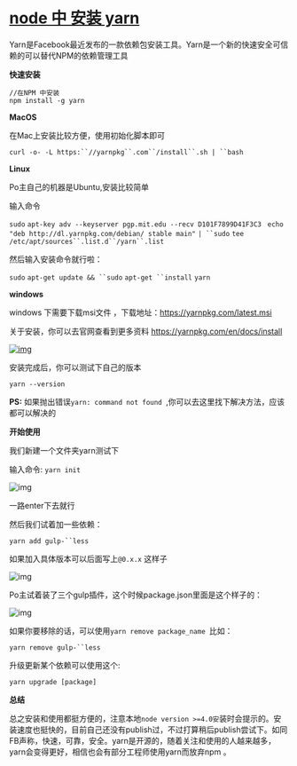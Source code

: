 # [node 中 安装  yarn](https://www.cnblogs.com/xiangsj/p/8083094.html) 		

Yarn是Facebook最近发布的一款依赖包安装工具。Yarn是一个新的快速安全可信赖的可以替代NPM的依赖管理工具

 

**快速安装**

```
//在NPM 中安装
npm install -g yarn
```

 

**MacOS**

在Mac上安装比较方便，使用初始化脚本即可

  `curl -o- -L https:``//yarnpkg``.com``/install``.sh | ``bash`  

**Linux**

Po主自己的机器是Ubuntu,安装比较简单 

输入命令

  `sudo` `apt-key adv --keyserver pgp.mit.edu --recv D101F7899D41F3C3 ` `echo` `"deb http://dl.yarnpkg.com/debian/ stable main"` `| ``sudo` `tee` `/etc/apt/sources``.list.d``/yarn``.list`      

然后输入安装命令就行啦：

  `sudo` `apt-get update && ``sudo` `apt-get ``install` `yarn`      

**windows**

windows 下需要下载msi文件 ，下载地址：<https://yarnpkg.com/latest.msi>

 

 

关于安装，你可以去官网查看到更多资料 <https://yarnpkg.com/en/docs/install>

[![img](http://files.jb51.net/file_images/article/201610/20161025104429259.png?2016925104441)](http://files.jb51.net/file_images/article/201610/20161025104429259.png?2016925104441)

安装完成后，你可以测试下自己的版本

  `yarn --version`      

**PS:** 如果抛出错误`yarn: command not found `,你可以去这里找下解决方法，应该都可以解决的

**开始使用**

我们新建一个文件夹yarn测试下

输入命令: `yarn init`

![img](http://files.jb51.net/file_images/article/201610/20161025104523188.png?2016925104531)

一路enter下去就行

然后我们试着加一些依赖：

  `yarn add gulp-``less`      

如果加入具体版本可以后面写上`@0.x.x` 这样子

![img](http://files.jb51.net/file_images/article/201610/20161025104608734.png?2016925104616)

Po主试着装了三个gulp插件，这个时候package.json里面是这个样子的：

![img](http://files.jb51.net/file_images/article/201610/20161025104632533.png?2016925104640)

如果你要移除的话，可以使用`yarn remove package_name `比如：

  `yarn remove gulp-``less`      

升级更新某个依赖可以使用这个:

  `yarn upgrade [package]`      

**总结**

总之安装和使用都挺方便的，注意本地`node version >=4.0安`装时会提示的。安装速度也挺快的，目前自己还没有publish过，不过打算稍后publish尝试下。如同FB声称，快速，可靠，安全。yarn是开源的，随着关注和使用的人越来越多，yarn会变得更好，相信也会有部分工程师使用yarn而放弃npm 。